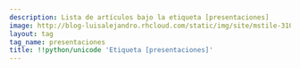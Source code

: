```yaml
---
description: Lista de artículos bajo la etiqueta [presentaciones]
image: http://blog-luisalejandro.rhcloud.com/static/img/site/mstile-310x310.png
layout: tag
tag_name: presentaciones
title: !!python/unicode 'Etiqueta [presentaciones]'
---
```

